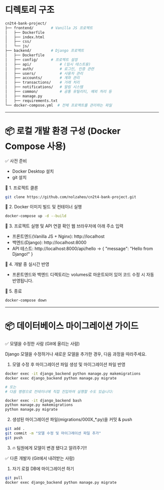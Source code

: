 # 디렉토리 구조
```bash
cn2t4-bank-project/
├── frontend/        # Vanilla JS 프로젝트
│   ├── Dockerfile
│   ├── index.html
│   ├── css/
│   └── js/
├── backend/         # Django 프로젝트
│   ├── Dockerfile
│   ├── config/      # 프로젝트 설정
│   ├── api/             # (임시 테스트용)
│   ├── auth/            # 로그인, 인증 관련
│   ├── users/           # 사용자 관리
│   ├── accounts/        # 계좌 관리
│   ├── transactions/    # 거래 처리
│   ├── notifications/   # 알림 시스템
│   ├── common/          # 공통 유틸리티, 예외 처리 등
│   ├── manage.py
│   ├── requirements.txt
└── docker-compose.yml  # 전체 프로젝트를 관리하는 파일
```
---
# 📦 로컬 개발 환경 구성 (Docker Compose 사용)

✅ 사전 준비
- Docker Desktop 설치
- git 설치

📂 1. 프로젝트 클론
```bash
git clone https://github.com/nolzaheo/cn2t4-bank-project.git
```

🚀 2. Docker 이미지 빌드 및 컨테이너 실행
```bash
docker-compose up -d --build
```

🧪 3. 프로젝트 실행 및 API 연결 확인
웹 브라우저에 아래 주소 입력
- 프론트엔드(Vanilla JS + Nginx): http://localhost
- 백엔드(Django): http://localhost:8000
- API 테스트: http://localhost:8000/api/hello -> { "message": "Hello from Django!" }

🔁 4. 개발 중 실시간 반영  
- 프론트엔드와 백엔드 디렉토리는 volumes로 마운트되어 있어 코드 수정 시 자동 반영됩니다.

🛑 5. 종료
```bash
docker-compose down
```
---
# 📦 데이터베이스 마이그레이션 가이드

✅ 모델을 수정한 사람 (Git에 올리는 사람)

Django 모델을 수정하거나 새로운 모델을 추가한 경우, 다음 과정을 따라주세요.

1. 모델 수정 후 마이그레이션 파일 생성 및 마이그레이션 파일 반영

```bash
docker exec -it django_backend python manage.py makemigrations
docker exec django_backend python manage.py migrate

# 또는
# 다음 명령으로 컨테이너에 직접 진입하여 실행할 수도 있습니다:

docker exec -it django_backend bash
python manage.py makemigrations
python manage.py migrate
```

2. 생성된 마이그레이션 파일(migrations/000X_*.py)을 커밋 & push

```bash
git add .
git commit -m "모델 수정 및 마이그레이션 파일 추가"
git push
```

3. 🔥 팀원에게 모델이 변경 됐다고 알려주기!!

✅ 다른 개발자 (Git에서 내려받는 사람)

1. 자기 로컬 DB에 마이그레이션 하기

```bash
git pull
docker exec django_backend python manage.py migrate
```
